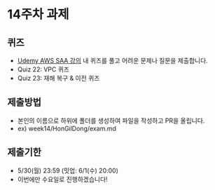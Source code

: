 # 14주차 과제
## 퀴즈
- [Udemy AWS SAA 강의](https://www.udemy.com/course/best-aws-certified-solutions-architect-associate/) 내 퀴즈를 풀고 어려운 문제나 질문을 제출합니다.
- Quiz 22: VPC 퀴즈
- Quiz 23: 재해 복구 & 이전 퀴즈

## 제출방법
- 본인의 이름으로 하위에 폴더를 생성하여 파일을 작성하고 PR을 올립니다.
- ex) week14/HonGilDong/exam.md

## 제출기한
- 5/30(월) 23:59 (밋업: 6/1(수) 20:00)
- 이번에만 수요일로 진행하겠습니다!